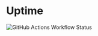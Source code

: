# Uptime

![GitHub Actions Workflow Status](https://img.shields.io/github/actions/workflow/status/mwinokan/Uptime/uptime.yml)
